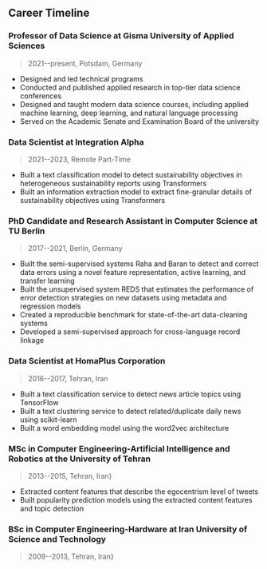 ## Career Timeline


### Professor of Data Science at Gisma University of Applied Sciences
> 2021--present, Potsdam, Germany
- Designed and led technical programs
- Conducted and published applied research in top-tier data science conferences
- Designed and taught modern data science courses, including applied machine learning, deep learning, and natural language processing
- Served on the Academic Senate and Examination Board of the university

### Data Scientist at Integration Alpha
> 2021--2023, Remote Part-Time
- Built a text classification model to detect sustainability objectives in heterogeneous sustainability reports using Transformers
- Built an information extraction model to extract fine-granular details of sustainability objectives using Transformers

### PhD Candidate and Research Assistant in Computer Science at TU Berlin
> 2017--2021, Berlin, Germany
- Built the semi-supervised systems Raha and Baran to detect and correct data errors using a novel feature representation, active learning, and transfer learning
- Built the unsupervised system REDS that estimates the performance of error detection strategies on new datasets using metadata and regression models
- Created a reproducible benchmark for state-of-the-art data-cleaning systems
- Developed a semi-supervised approach for cross-language record linkage

### Data Scientist at HomaPlus Corporation
> 2016--2017, Tehran, Iran
- Built a text classification service to detect news article topics using TensorFlow
- Built a text clustering service to detect related/duplicate daily news using scikit-learn
- Built a word embedding model using the word2vec architecture

### MSc in Computer Engineering-Artificial Intelligence and Robotics at the University of Tehran
> 2013--2015, Tehran, Iran}
- Extracted content features that describe the egocentrism level of tweets
- Built popularity prediction models using the extracted content features and topic detection

### BSc in Computer Engineering-Hardware at Iran University of Science and Technology
> 2009--2013, Tehran, Iran}
